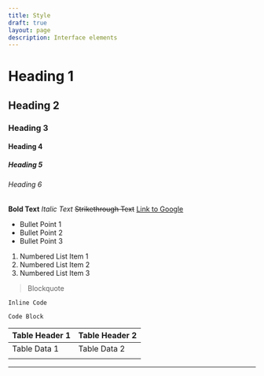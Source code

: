 ```yaml
---
title: Style
draft: true
layout: page
description: Interface elements
---
```


# Heading 1

## Heading 2

### Heading 3

#### Heading 4

##### Heading 5

###### Heading 6

**Bold Text**
_Italic Text_
~~Strikethrough Text~~
[Link to Google](https://www.google.com)

- Bullet Point 1
- Bullet Point 2
- Bullet Point 3

1. Numbered List Item 1
2. Numbered List Item 2
3. Numbered List Item 3

> Blockquote

`Inline Code`

```
Code Block
```

| Table Header 1 | Table Header 2 |
| -------------- | -------------- |
| Table Data 1   | Table Data 2   |
|                |                |

---

